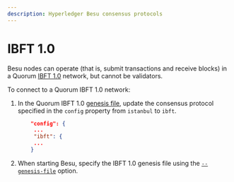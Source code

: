 ```yaml
---
description: Hyperledger Besu consensus protocols
---
```


# IBFT 1.0

Besu nodes can operate (that is, submit transactions and receive blocks) in a Quorum
[IBFT 1.0](https://github.com/ethereum/EIPs/issues/650) network, but cannot be validators.

To connect to a Quorum IBFT 1.0 network:

1. In the Quorum IBFT 1.0 [genesis file](../Genesis-File.md), update the consensus protocol specified in the `config`
   property from `istanbul` to `ibft`.

    ```json
        "config": {
         ...
         "ibft": {
         ...
        }
    ```

1. When starting Besu, specify the IBFT 1.0 genesis file using the
   [`--genesis-file`](../../../Reference/CLI/CLI-Syntax.md#genesis-file) option.
